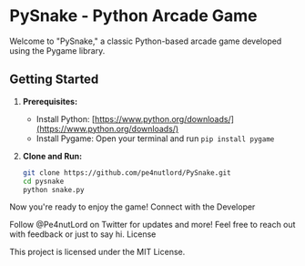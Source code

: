 # PySnake - Python Arcade Game

Welcome to "PySnake," a classic Python-based arcade game developed using the Pygame library.

## Getting Started

1. **Prerequisites:**
   - Install Python: [https://www.python.org/downloads/](https://www.python.org/downloads/)
   - Install Pygame: Open your terminal and run `pip install pygame`

2. **Clone and Run:**
   ```bash
   git clone https://github.com/pe4nutlord/PySnake.git
   cd pysnake
   python snake.py

Now you're ready to enjoy the game!
Connect with the Developer

Follow @Pe4nutLord on Twitter for updates and more! Feel free to reach out with feedback or just to say hi.
License

This project is licensed under the MIT License.
